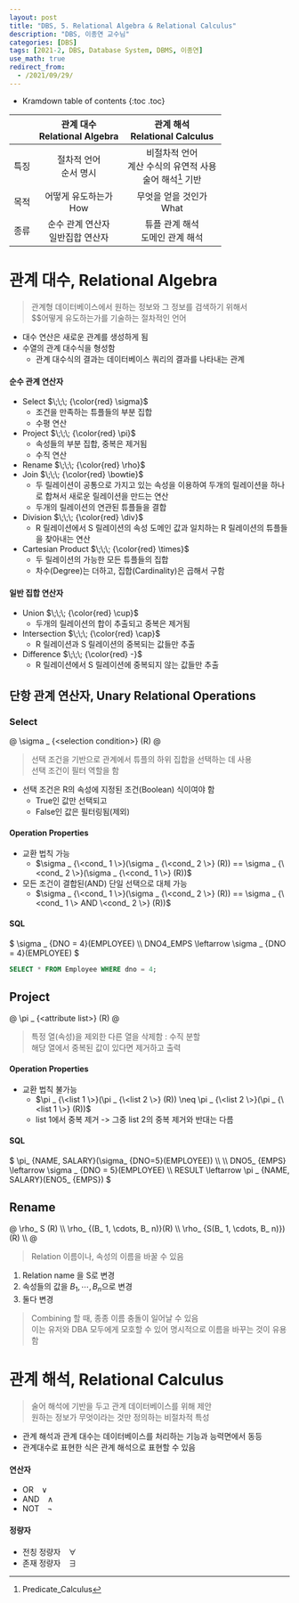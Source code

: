 ```yaml
---
layout: post
title: "DBS, 5. Relational Algebra & Relational Calculus"
description: "DBS, 이종연 교수님"
categories: [DBS]
tags: [2021-2, DBS, Database System, DBMS, 이종연]
use_math: true
redirect_from:
  - /2021/09/29/
---
```


* Kramdown table of contents
{:toc .toc}     

|| 관계 대수 <br/>  Relational Algebra | 관계 해석 <br/> Relational Calculus |
|:---:|:--------:|:---------:|
|특징| 절차적 언어 <br/> 순서 명시 | 비절차적 언어 <br/> 계산 수식의 유연적 사용 <br/>술어 해석[^Predicate_Calculus] 기반 |
|목적| 어떻게 유도하는가 <br/> How | 무엇을 얻을 것인가 <br/> What |
|종류| 순수 관계 연산자 <br/> 일반집합 연산자 | 튜플 관계 해석 <br/> 도메인 관계 해석 |

# 관계 대수, Relational Algebra

> 관계형 데이터베이스에서 원하는 정보와 그 정보를 검색하기 위해서             
> $$<blue>어떻게</blue> 유도하는가를 기술하는 <red>절차적인 언어</red>                 

- 대수 연산은 새로운 관계를 생성하게 됨
- 수열의 관계 대수식을 형성함
    - 관계 대수식의 결과는 데이터베이스 쿼리의 결과를 나타내는 관계

#### 순수 관계 연산자

- Select $\;\;\; {\color{red} \sigma}$
    - 조건을 만족하는 튜플들의 <red>부분 집합</red>
    - 수평 연산
- Project $\;\;\; {\color{red} \pi}$
    - 속성들의 부분 집합, <red>중복은 제거됨</red>
    - 수직 연산
- Rename  $\;\;\; {\color{red} \rho}$
- Join $\;\;\; {\color{red} \bowtie}$
    - 두 릴레이션이 <red>공통</red>으로 가지고 있는 속성을 이용하여 두개의 릴레이션을 </ed>하나로 합쳐서</red> 새로운 릴레이션을 만드는 연산
    - 두개의 릴레이션의 연관된 튜플들을 결합
- Division $\;\;\; {\color{red} \div}$
    - R 릴레이션에서 S 릴레이션의 속성 도메인 값과 <red>일치</red>하는 R 릴레이션의 튜플들을 찾아내는 연산
- Cartesian Product $\;\;\; {\color{red} \times}$
    - 두 릴레이션의 가능한 모든 튜플들의 집합
    - 차수(Degree)는 더하고, 집합(Cardinality)은 곱해서 구함


#### 일반 집합 연산자

- Union $\;\;\; {\color{red} \cup}$
    - 두개의 릴레이션의 합이 추출되고 중복은 제거됨
- Intersection $\;\;\; {\color{red} \cap}$
    - R 릴레이션과 S 릴레이션의 중복되는 값들만 추출
- Difference $\;\;\; {\color{red} -}$
    - R 릴레이션에서 S 릴레이션에 중복되지 않는 값들만 추출

## 단항 관계 연산자, Unary Relational Operations

### Select

@
\sigma _ {\<selection condition\>} (R)
@

> 선택 조건을 기반으로 관계에서 튜플의 하위 집합을 선택하는 데 사용              
> 선택 조건이 필터 역할을 함

- 선택 조건은 R의 속성에 지정된 조건(Boolean) 식이여야 함
    - True인 값만 선택되고
    - False인 값은 필터링됨(제외)

#### Operation Properties

- 교환 법칙 가능
    - $\sigma _ {\<cond_ 1 \>}(\sigma _ {\<cond_ 2 \>} (R)) == \sigma _ {\<cond_ 2 \>}(\sigma _ {\<cond_ 1 \>} (R))$
- 모든 조건이 결합된(AND) 단일 선택으로 대체 가능
    - $\sigma _ {\<cond_ 1 \>}(\sigma _ {\<cond_ 2 \>} (R)) == \sigma _ {\<cond_ 1 \> AND \<cond_ 2 \>} (R))$

#### SQL

$
\sigma _ {DNO = 4}(EMPLOYEE) \\\ 
DNO4_EMPS \leftarrow \sigma _ {DNO = 4}(EMPLOYEE)
$

~~~ sql
SELECT * FROM Employee WHERE dno = 4;  
~~~
  
## Project

@
\pi _ {\<attribute list\>} (R)
@

> 특정 열(속성)을 제외한 다른 열을 삭제함 : 수직 분할             
> 해당 열에서 중복된 값이 있다면 제거하고 출력


#### Operation Properties

- 교환 법칙 불가능
    - $\pi _ {\<list 1 \>}(\pi _ {\<list 2 \>} (R)) \neq \pi _ {\<list 2 \>}(\pi _ {\<list 1 \>} (R))$
    - list 1에서 중복 제거 -> 그중 list 2의 중복 제거와 반대는 다름
    
#### SQL

$
\pi_ {NAME, SALARY}(\sigma_ {DNO=5}(EMPLOYEE)) \\\ 
 \\\ 
DNO5_ {EMPS} \leftarrow \sigma _ {DNO = 5}(EMPLOYEE) \\\ 
RESULT \leftarrow \pi _ {NAME, SALARY}(ENO5_ {EMPS})
$


## Rename

@
\rho_ S (R) \\\ 
\rho_ {(B_ 1, \cdots, B_ n)}(R) \\\ 
\rho_ {S(B_ 1, \cdots, B_ n)})(R) \\\ 
@

> Relation 이름이나, 속성의 이름을 바꿀 수 있음        

1. Relation name 을 S로 변경
2. 속성들의 값을 $B_ 1, \cdots, B_ n$으로 변경
3. 둘다 변경

> Combining 할 때, 종종 이름 충돌이 일어날 수 있음       
> 이는 유저와 DBA 모두에게 모호할 수 있어 명시적으로 이름을 바꾸는 것이 유용함

# 관계 해석, Relational Calculus

> 술어 해석에 기반을 두고 관계 데이터베이스를 위해 제안              
> 원하는 정보가 <blue>무엇</blue>이라는 것만 정의하는 <red>비절차적 특성</red>

- 관계 해석과 관계 대수는 데이터베이스를 처리하는 기능과 능력면에서 동등
- 관계대수로 표현한 식은 관계 해석으로 표현할 수 있음

#### 연산자

- OR $\;\;\; \vee$
- AND $\;\;\; \wedge$
- NOT $\;\;\; \neg$

#### 정량자

- 전칭 정량자 $\;\;\; \forall$
- 존재 정량자 $\;\;\; \exists$




[^Predicate_Calculus]: Predicate_Calculus
